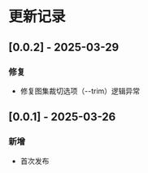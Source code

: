 # 更新记录

## [0.0.2] - 2025-03-29
### 修复
- 修复图集裁切选项（--trim）逻辑异常

## [0.0.1] - 2025-03-26
### 新增
- 首次发布
